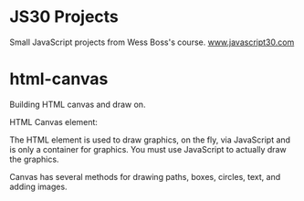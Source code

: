 # JS30 Projects

Small JavaScript projects from Wess Boss's course.
www.javascript30.com 


# html-canvas

Building HTML canvas and draw on. 

HTML Canvas element:

The HTML <canvas> element is used to draw graphics, on the fly, via JavaScript and is only a container for graphics. You must use JavaScript to actually draw the graphics.

Canvas has several methods for drawing paths, boxes, circles, text, and adding images.

